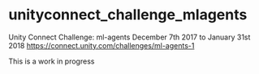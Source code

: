 # unityconnect_challenge_mlagents

Unity Connect Challenge: ml-agents
December 7th 2017 to January 31st 2018
https://connect.unity.com/challenges/ml-agents-1

This is a work in progress

